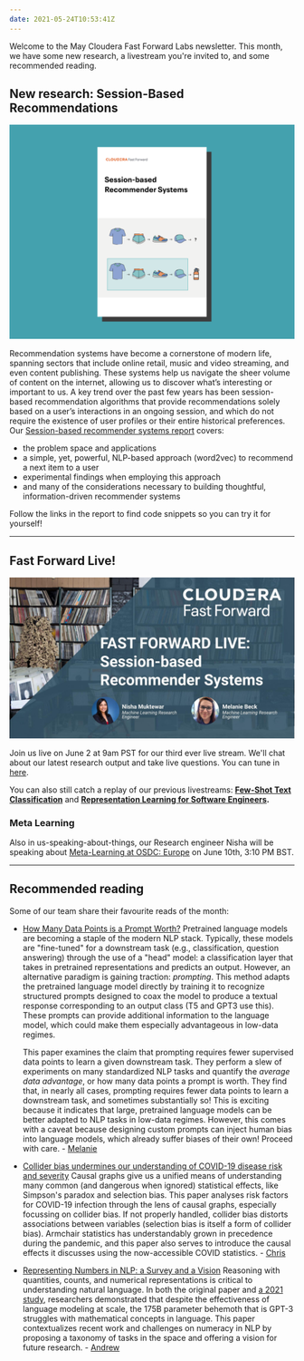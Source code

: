 ```yaml
---
date: 2021-05-24T10:53:41Z
---
```


Welcome to the May Cloudera Fast Forward Labs newsletter. This month, we have some new research, a livestream you're invited to, and some recommended reading.

## New research: Session-Based Recommendations

![Session-based Recommender Systems cover image](/images/hugo/session-based-recommender-systems-splash-1621853737.png)

Recommendation systems have become a cornerstone of modern life, spanning sectors that include online retail, music and video streaming, and even content publishing. These systems help us navigate the sheer volume of content on the internet, allowing us to discover what’s interesting or important to us. A key trend over the past few years has been session-based recommendation algorithms that provide recommendations solely based on a user’s interactions in an ongoing session, and which do not require the existence of user profiles or their entire historical preferences. Our [Session-based recommender systems report](https://session-based-recommenders.fastforwardlabs.com/) covers:

- the problem space and applications
- a simple, yet, powerful, NLP-based approach (word2vec) to recommend a next item to a user
- experimental findings when employing this approach
- and many of the considerations necessary to building thoughtful, information-driven recommender systems

Follow the links in the report to find code snippets so you can try it for yourself!

---

## Fast Forward Live!

![Fast Forward Live promo image](/images/hugo/Fast-Forward-Live-June-2021-1621853783.jpg)

Join us live on June 2 at 9am PST for our third ever live stream. We'll chat about our latest research output and take live questions. You can tune in [here](https://www.youtube.com/watch?v=JoRx6udpnbI).

You can also still catch a replay of our previous livestreams: [**Few-Shot Text Classification**](https://youtu.be/oLFqTj5FcEA) and **[Representation Learning for Software Engineers](https://youtu.be/o4gQLVzIm5U).**

### Meta Learning

Also in us-speaking-about-things, our Research engineer Nisha will be speaking about [Meta-Learning at OSDC: Europe](https://odsc.com/speakers/deep-learning-for-anomaly-detection/) on June 10th, 3:10 PM BST.

---

## Recommended reading

Some of our team share their favourite reads of the month:

- [How Many Data Points is a Prompt Worth?](https://arxiv.org/abs/2103.08493)
  Pretrained language models are becoming a staple of the modern NLP stack. Typically, these models are "fine-tuned" for a downstream task (e.g., classification, question answering) through the use of a "head" model: a classification layer that takes in pretrained representations and predicts an output. However, an alternative paradigm is gaining traction: _prompting_. This method adapts the pretrained language model directly by training it to recognize structured prompts designed to coax the model to produce a textual response corresponding to an output class (T5 and GPT3 use this). These prompts can provide additional information to the language model, which could make them especially advantageous in low-data regimes.

  This paper examines the claim that prompting requires fewer supervised data points to learn a given downstream task. They perform a slew of experiments on many standardized NLP tasks and quantify the _average data advantage_, or how many data points a prompt is worth. They find that, in nearly all cases, prompting requires fewer data points to learn a downstream task, and sometimes substantially so! This is exciting because it indicates that large, pretrained language models can be better adapted to NLP tasks in low-data regimes. However, this comes with a caveat because designing custom prompts can inject human bias into language models, which already suffer biases of their own! Proceed with care. - [Melanie](http://www.linkedin.com/in/melanierbeck)

- [Collider bias undermines our understanding of COVID-19 disease risk and severity](https://www.nature.com/articles/s41467-020-19478-2)
  Causal graphs give us a unified means of understanding many common (and dangerous when ignored) statistical effects, like Simpson's paradox and selection bias. This paper analyses risk factors for COVID-19 infection through the lens of causal graphs, especially focussing on collider bias. If not properly handled, collider bias distorts associations between variables (selection bias is itself a form of collider bias). Armchair statistics has understandably grown in precedence during the pandemic, and this paper also serves to introduce the causal effects it discusses using the now-accessible COVID statistics. - [Chris](https://twitter.com/_cjwallace)
- [Representing Numbers in NLP: a Survey and a Vision](https://arxiv.org/abs/2103.13136)
  Reasoning with quantities, counts, and numerical representations is critical to understanding natural language. In both the original paper and [a 2021 study](https://arxiv.org/abs/2103.03874), researchers demonstrated that despite the effectiveness of language modeling at scale, the 175B parameter behemoth that is GPT-3 struggles with mathematical concepts in language. This paper contextualizes recent work and challenges on numeracy in NLP by proposing a taxonomy of tasks in the space and offering a vision for future research. - [Andrew](https://www.linkedin.com/in/andrew-r-reed/)
